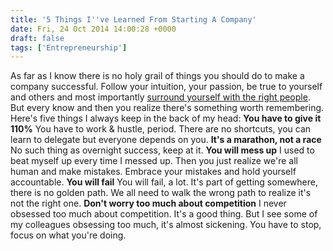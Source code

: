 ```yaml
---
title: '5 Things I''ve Learned From Starting A Company'
date: Fri, 24 Oct 2014 14:00:28 +0000
draft: false
tags: ['Entrepreneurship']
---
```


As far as I know there is no holy grail of things you should do to make a company successful. Follow your intuition, your passion, be true to yourself and others and most importantly [surround yourself with the right people](https://andresmax.com/youre-average-five-people-spend-time/ "You’re The Average Of The Five People You Spend Most Time With"). But every know and then you realize there's something worth remembering. Here's five things I always keep in the back of my head: **You have to give it 110%** You have to work & hustle, period. There are no shortcuts, you can learn to delegate but everyone depends on you. **It's a marathon, not a race** No such thing as overnight success, keep at it. **You will mess up** I used to beat myself up every time I messed up. Then you just realize we're all human and make mistakes. Embrace your mistakes and hold yourself accountable. **You will fail** You will fail, a lot. It's part of getting somewhere, there is no golden path. We all need to walk the wrong path to realize it's not the right one. **Don't worry too much about competition** I never obsessed too much about competition. It's a good thing. But I see some of my colleagues obsessing too much, it's almost sickening. You have to stop, focus on what you're doing.